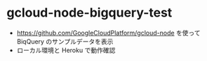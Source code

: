 # gcloud-node-bigquery-test

- https://github.com/GoogleCloudPlatform/gcloud-node を使って BiqQuery のサンプルデータを表示
- ローカル環境と Heroku で動作確認

